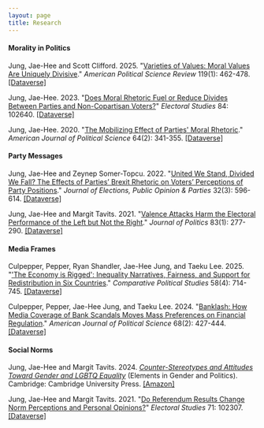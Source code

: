 ```yaml
---
layout: page
title: Research
---
```


#### Morality in Politics

Jung, Jae-Hee and Scott Clifford. 2025. "[Varieties of Values: Moral Values Are Uniquely Divisive](https://www.cambridge.org/core/journals/american-political-science-review/article/varieties-of-values-moral-values-are-uniquely-divisive/B4A9A0169B28268CA0BA8850F86BE737)." _American Political Science Review_ 119(1): 462-478. [[Dataverse]](https://doi.org/10.7910/DVN/MLJQQN)

Jung, Jae-Hee. 2023. "[Does Moral Rhetoric Fuel or Reduce Divides Between Parties and Non-Copartisan Voters?](https://doi.org/10.1016/j.electstud.2023.102640)" _Electoral Studies_ 84: 102640. [[Dataverse]](https://dataverse.harvard.edu/dataset.xhtml?persistentId=doi:10.7910/DVN/ZQHBBO) 

Jung, Jae-Hee. 2020. "[The Mobilizing Effect of Parties' Moral Rhetoric](https://onlinelibrary.wiley.com/doi/full/10.1111/ajps.12476)." _American Journal of Political Science_ 64(2): 341-355. [[Dataverse]](https://dataverse.harvard.edu/dataset.xhtml?persistentId=doi:10.7910/DVN/6KPFOK)

#### Party Messages

Jung, Jae-Hee and Zeynep Somer-Topcu. 2022. "[United We Stand, Divided We Fall? The Effects of Parties’ Brexit Rhetoric on Voters’ Perceptions of Party Positions](https://doi.org/10.1080/17457289.2020.1839470)." _Journal of Elections, Public Opinion & Parties_ 32(3): 596-614. [[Dataverse]](https://dataverse.harvard.edu/dataset.xhtml?persistentId=doi:10.7910/DVN/JJXQLF)
  
Jung, Jae-Hee and Margit Tavits. 2021. "[Valence Attacks Harm the Electoral Performance of the Left but Not the Right](https://doi.org/10.1086/709299)." _Journal of Politics_ 83(1): 277-290. [[Dataverse]](https://dataverse.harvard.edu/dataset.xhtml;jsessionid=6be1e4de9fa24c22a5b7981e7e1d?persistentId=doi%3A10.7910%2FDVN%2FHMI4WY&version=&q=&fileTypeGroupFacet=&fileAccess=Public&fileSortField=type)

#### Media Frames

Culpepper, Pepper, Ryan Shandler, Jae-Hee Jung, and Taeku Lee. 2025. "['The Economy is Rigged': Inequality Narratives, Fairness, and Support for Redistribution in Six Countries](https://doi.org/10.1177/00104140241252072)." _Comparative Political Studies_ 58(4): 714-745. [[Dataverse]](https://dataverse.harvard.edu/dataset.xhtml?persistentId=doi:10.7910/DVN/XQIEUX)

Culpepper, Pepper, Jae-Hee Jung, and Taeku Lee. 2024. "[Banklash: How Media Coverage of Bank Scandals Moves Mass Preferences on
Financial Regulation](https://onlinelibrary.wiley.com/doi/10.1111/ajps.12752)." _American Journal of Political Science_ 68(2): 427-444. [[Dataverse]](https://doi.org/10.7910/DVN/GTSYTZ)

#### Social Norms

Jung, Jae-Hee and Margit Tavits. 2024. [_Counter-Stereotypes and Attitudes Toward Gender and LGBTQ Equality_](https://doi.org/10.1017/9781009406628) (Elements in Gender and Politics). Cambridge: Cambridge University Press. [[Amazon]](https://www.amazon.com/Counter-Stereotypes-Attitudes-Equality-Elements-Politics/dp/1009406655/ref=sr_1_1?crid=CBVDOMDBATK1&dib=eyJ2IjoiMSJ9.WnoXOp_h2uyzxFikmq1f-g.P4yrlFvPBxW-t0DhFEcEWLa_ro4L0GWmsCQkpp-5yRw&dib_tag=se&keywords=counter-stereotypes+and+attitudes+toward+gender&qid=1755282309&sprefix=counter-stereotypes+and+attitudes+toward+gend%2Caps%2C180&sr=8-1)

Jung, Jae-Hee and Margit Tavits. 2021. "[Do Referendum Results Change Norm Perceptions and Personal Opinions?](https://doi.org/10.1016/j.electstud.2021.102307)" _Electoral Studies_ 71: 102307. [[Dataverse]](https://dataverse.harvard.edu/dataset.xhtml?persistentId=doi:10.7910/DVN/YHOCO8)

